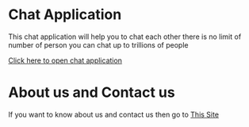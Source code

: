 # Chat Application
This chat application will help you to chat each other there is no limit of number of person you can chat up to trillions of people

[Click here to open chat application](https://muhammedraiyaan2.github.io/chat-application)
# About us and Contact us
If you want to know about us and contact us then go to [This Site](https://muhammedraiyaan2.github.io/Profile)
